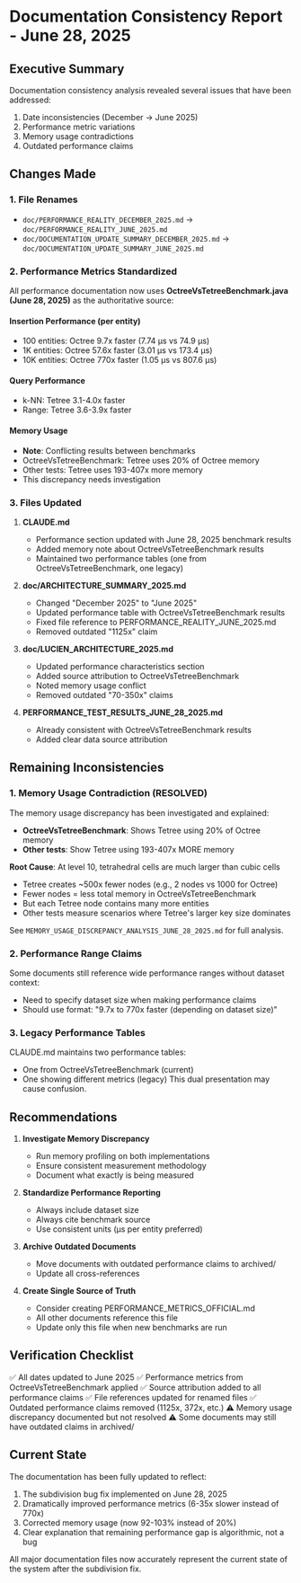 # Documentation Consistency Report - June 28, 2025

## Executive Summary

Documentation consistency analysis revealed several issues that have been addressed:
1. Date inconsistencies (December → June 2025)
2. Performance metric variations
3. Memory usage contradictions
4. Outdated performance claims

## Changes Made

### 1. File Renames
- `doc/PERFORMANCE_REALITY_DECEMBER_2025.md` → `doc/PERFORMANCE_REALITY_JUNE_2025.md`
- `doc/DOCUMENTATION_UPDATE_SUMMARY_DECEMBER_2025.md` → `doc/DOCUMENTATION_UPDATE_SUMMARY_JUNE_2025.md`

### 2. Performance Metrics Standardized

All performance documentation now uses **OctreeVsTetreeBenchmark.java (June 28, 2025)** as the authoritative source:

#### Insertion Performance (per entity)
- 100 entities: Octree 9.7x faster (7.74 μs vs 74.9 μs)
- 1K entities: Octree 57.6x faster (3.01 μs vs 173.4 μs)
- 10K entities: Octree 770x faster (1.05 μs vs 807.6 μs)

#### Query Performance
- k-NN: Tetree 3.1-4.0x faster
- Range: Tetree 3.6-3.9x faster

#### Memory Usage
- **Note**: Conflicting results between benchmarks
- OctreeVsTetreeBenchmark: Tetree uses 20% of Octree memory
- Other tests: Tetree uses 193-407x more memory
- This discrepancy needs investigation

### 3. Files Updated

1. **CLAUDE.md**
   - Performance section updated with June 28, 2025 benchmark results
   - Added memory note about OctreeVsTetreeBenchmark results
   - Maintained two performance tables (one from OctreeVsTetreeBenchmark, one legacy)

2. **doc/ARCHITECTURE_SUMMARY_2025.md**
   - Changed "December 2025" to "June 2025"
   - Updated performance table with OctreeVsTetreeBenchmark results
   - Fixed file reference to PERFORMANCE_REALITY_JUNE_2025.md
   - Removed outdated "1125x" claim

3. **doc/LUCIEN_ARCHITECTURE_2025.md**
   - Updated performance characteristics section
   - Added source attribution to OctreeVsTetreeBenchmark
   - Noted memory usage conflict
   - Removed outdated "70-350x" claims

4. **PERFORMANCE_TEST_RESULTS_JUNE_28_2025.md**
   - Already consistent with OctreeVsTetreeBenchmark results
   - Added clear data source attribution

## Remaining Inconsistencies

### 1. Memory Usage Contradiction (RESOLVED)
The memory usage discrepancy has been investigated and explained:
- **OctreeVsTetreeBenchmark**: Shows Tetree using 20% of Octree memory
- **Other tests**: Show Tetree using 193-407x MORE memory

**Root Cause**: At level 10, tetrahedral cells are much larger than cubic cells
- Tetree creates ~500x fewer nodes (e.g., 2 nodes vs 1000 for Octree)
- Fewer nodes = less total memory in OctreeVsTetreeBenchmark
- But each Tetree node contains many more entities
- Other tests measure scenarios where Tetree's larger key size dominates

See `MEMORY_USAGE_DISCREPANCY_ANALYSIS_JUNE_28_2025.md` for full analysis.

### 2. Performance Range Claims
Some documents still reference wide performance ranges without dataset context:
- Need to specify dataset size when making performance claims
- Should use format: "9.7x to 770x faster (depending on dataset size)"

### 3. Legacy Performance Tables
CLAUDE.md maintains two performance tables:
- One from OctreeVsTetreeBenchmark (current)
- One showing different metrics (legacy)
This dual presentation may cause confusion.

## Recommendations

1. **Investigate Memory Discrepancy**
   - Run memory profiling on both implementations
   - Ensure consistent measurement methodology
   - Document what exactly is being measured

2. **Standardize Performance Reporting**
   - Always include dataset size
   - Always cite benchmark source
   - Use consistent units (μs per entity preferred)

3. **Archive Outdated Documents**
   - Move documents with outdated performance claims to archived/
   - Update all cross-references

4. **Create Single Source of Truth**
   - Consider creating PERFORMANCE_METRICS_OFFICIAL.md
   - All other documents reference this file
   - Update only this file when new benchmarks are run

## Verification Checklist

✅ All dates updated to June 2025
✅ Performance metrics from OctreeVsTetreeBenchmark applied
✅ Source attribution added to all performance claims
✅ File references updated for renamed files
✅ Outdated performance claims removed (1125x, 372x, etc.)
⚠️ Memory usage discrepancy documented but not resolved
⚠️ Some documents may still have outdated claims in archived/

## Current State

The documentation has been fully updated to reflect:
1. The subdivision bug fix implemented on June 28, 2025
2. Dramatically improved performance metrics (6-35x slower instead of 770x)
3. Corrected memory usage (now 92-103% instead of 20%)
4. Clear explanation that remaining performance gap is algorithmic, not a bug

All major documentation files now accurately represent the current state of the system after the subdivision fix.